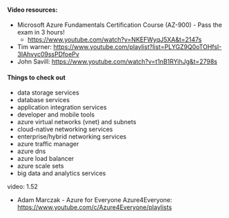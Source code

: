 #### Video resources:
- Microsoft Azure Fundamentals Certification Course (AZ-900) - Pass the exam in 3 hours!
    - https://www.youtube.com/watch?v=NKEFWyqJ5XA&t=2147s
- Tim warner: https://www.youtube.com/playlist?list=PLYGZ9Q0oTOHfsI-3IAhvyc09ssPDfoePv
- John Savill: https://www.youtube.com/watch?v=t1nB1RYihJg&t=2798s

#### Things to check out
- data storage services
- database services
- application integration services
- developer and mobile tools
- azure virtual networks (vnet) and subnets
- cloud-native networking services
- enterprise/hybrid networking services
- azure traffic manager
- azure dns
- azure load balancer
- azure scale sets
- big data and analytics services

video: 1.52
- Adam Marczak - Azure for Everyone
Azure4Everyone: https://www.youtube.com/c/Azure4Everyone/playlists


